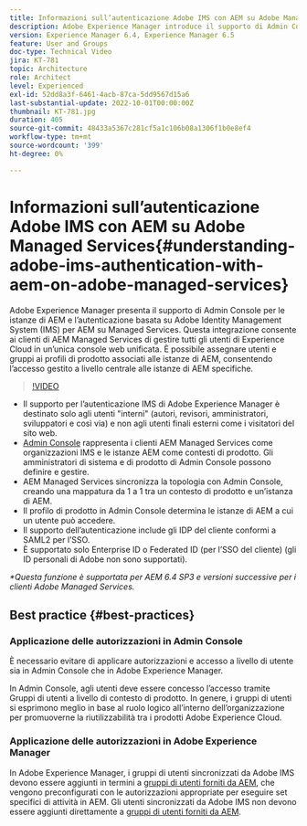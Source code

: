 ```yaml
---
title: Informazioni sull’autenticazione Adobe IMS con AEM su Adobe Managed Services
description: Adobe Experience Manager introduce il supporto di Admin Console per le istanze di AEM e l’autenticazione basata su Adobe IMS (Identity Management System) per AEM su Managed Services.   Questa integrazione consente ai clienti di AEM Managed Services di gestire tutti gli utenti di Experience Cloud in un’unica console web unificata. È possibile assegnare utenti e gruppi ai profili di prodotto associati alle istanze di AEM, consentendo l’accesso gestito a livello centrale alle istanze di AEM specifiche.
version: Experience Manager 6.4, Experience Manager 6.5
feature: User and Groups
doc-type: Technical Video
jira: KT-781
topic: Architecture
role: Architect
level: Experienced
exl-id: 52dd8a3f-6461-4acb-87ca-5dd9567d15a6
last-substantial-update: 2022-10-01T00:00:00Z
thumbnail: KT-781.jpg
duration: 405
source-git-commit: 48433a5367c281cf5a1c106b08a1306f1b0e8ef4
workflow-type: tm+mt
source-wordcount: '399'
ht-degree: 0%

---
```


# Informazioni sull’autenticazione Adobe IMS con AEM su Adobe Managed Services{#understanding-adobe-ims-authentication-with-aem-on-adobe-managed-services}

Adobe Experience Manager presenta il supporto di Admin Console per le istanze di AEM e l’autenticazione basata su Adobe Identity Management System (IMS) per AEM su Managed Services.   Questa integrazione consente ai clienti di AEM Managed Services di gestire tutti gli utenti di Experience Cloud in un’unica console web unificata. È possibile assegnare utenti e gruppi ai profili di prodotto associati alle istanze di AEM, consentendo l’accesso gestito a livello centrale alle istanze di AEM specifiche.

>[!VIDEO](https://video.tv.adobe.com/v/26170?quality=12&learn=on)

* Il supporto per l’autenticazione IMS di Adobe Experience Manager è destinato solo agli utenti &quot;interni&quot; (autori, revisori, amministratori, sviluppatori e così via) e non agli utenti finali esterni come i visitatori del sito web.
* [Admin Console](https://adminconsole.adobe.com/) rappresenta i clienti AEM Managed Services come organizzazioni IMS e le istanze AEM come contesti di prodotto. Gli amministratori di sistema e di prodotto di Admin Console possono definire e gestire.
* AEM Managed Services sincronizza la topologia con Admin Console, creando una mappatura da 1 a 1 tra un contesto di prodotto e un’istanza di AEM.
* Il profilo di prodotto in Admin Console determina le istanze di AEM a cui un utente può accedere.
* Il supporto dell’autenticazione include gli IDP del cliente conformi a SAML2 per l’SSO.
* È supportato solo Enterprise ID o Federated ID (per l’SSO del cliente) (gli ID personali di Adobe non sono supportati).

*&#42;Questa funzione è supportata per AEM 6.4 SP3 e versioni successive per i clienti Adobe Managed Services.*

## Best practice {#best-practices}

### Applicazione delle autorizzazioni in Admin Console

È necessario evitare di applicare autorizzazioni e accesso a livello di utente sia in Admin Console che in Adobe Experience Manager.

In Admin Console, agli utenti deve essere concesso l’accesso tramite Gruppi di utenti a livello di contesto di prodotto. In genere, i gruppi di utenti si esprimono meglio in base al ruolo logico all’interno dell’organizzazione per promuoverne la riutilizzabilità tra i prodotti Adobe Experience Cloud.

### Applicazione delle autorizzazioni in Adobe Experience Manager

In Adobe Experience Manager, i gruppi di utenti sincronizzati da Adobe IMS devono essere aggiunti in termini a [gruppi di utenti forniti da AEM](https://experienceleague.adobe.com/docs/experience-manager-65/administering/security/security.html), che vengono preconfigurati con le autorizzazioni appropriate per eseguire set specifici di attività in AEM. Gli utenti sincronizzati da Adobe IMS non devono essere aggiunti direttamente a [gruppi di utenti forniti da AEM](https://experienceleague.adobe.com/docs/experience-manager-65/administering/security/security.html).
